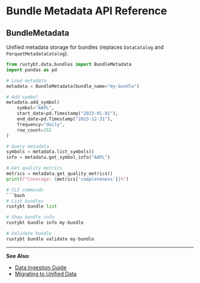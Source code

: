 # Bundle Metadata API Reference

## BundleMetadata

Unified metadata storage for bundles (replaces `DataCatalog` and `ParquetMetadataCatalog`).

```python
from rustybt.data.bundles import BundleMetadata
import pandas as pd

# Load metadata
metadata = BundleMetadata(bundle_name="my-bundle")

# Add symbol
metadata.add_symbol(
    symbol="AAPL",
    start_date=pd.Timestamp("2023-01-01"),
    end_date=pd.Timestamp("2023-12-31"),
    frequency="daily",
    row_count=252
)

# Query metadata
symbols = metadata.list_symbols()
info = metadata.get_symbol_info("AAPL")

# Get quality metrics
metrics = metadata.get_quality_metrics()
print(f"Coverage: {metrics['completeness']}%")

# CLI commands
```bash
# List bundles
rustybt bundle list

# Show bundle info
rustybt bundle info my-bundle

# Validate bundle
rustybt bundle validate my-bundle
```

---

**See Also**:
- [Data Ingestion Guide](../guides/data-ingestion.md)
- [Migrating to Unified Data](../guides/migrating-to-unified-data.md)
